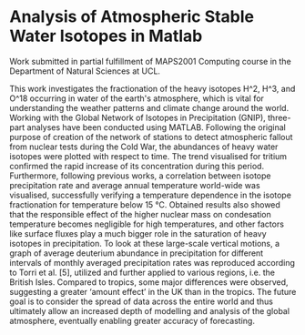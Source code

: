 # Analysis of Atmospheric Stable Water Isotopes in Matlab

Work submitted in partial fulfillment of MAPS2001 Computing course in the Department of Natural Sciences at UCL.

This work investigates the fractionation of the heavy isotopes H^2, H^3, and O^18 occurring in water of the earth's atmosphere, which is vital for understanding the weather patterns and climate change around the world. Working with the Global Network of Isotopes in Precipitation (GNIP), three-part analyses have been conducted using MATLAB. Following the original purpose of creation of the network of stations to detect atmospheric fallout from nuclear tests during the Cold War, the abundances of heavy water isotopes were plotted with respect to time. The trend visualised for tritium confirmed the rapid increase of its concentration during this period. Furthermore, following previous works, a correlation between isotope precipitation rate and average annual temperature world-wide was visualised, successfully verifying a temperature dependence in the isotope fractionation for temperature below 15 °C. Obtained results also showed that the responsible effect of the higher nuclear mass on condesation temperature becomes negligible for high temperatures, and other factors like surface fluxes play a much bigger role in the saturation of heavy isotopes in precipitation. To look at these large-scale vertical motions, a graph of average deuterium abundance in precipitation for different intervals of monthly averaged precipitation rates was reproduced according to Torri et al. [5], utilized and further applied to various regions, i.e. the British Isles. Compared to tropics, some major differences were observed, suggesting a greater ‘amount effect’ in the UK than in the tropics. The future goal is to consider the spread of data across the entire world and thus ultimately allow an increased depth of modelling and analysis of the global atmosphere, eventually enabling greater accuracy of forecasting.
